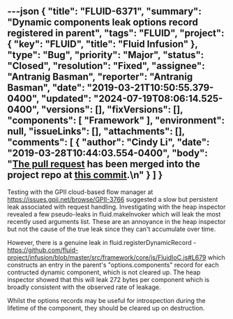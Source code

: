 ---json
{
  "title": "FLUID-6371",
  "summary": "Dynamic components leak options record registered in parent",
  "tags": "FLUID",
  "project": {
    "key": "FLUID",
    "title": "Fluid Infusion"
  },
  "type": "Bug",
  "priority": "Major",
  "status": "Closed",
  "resolution": "Fixed",
  "assignee": "Antranig Basman",
  "reporter": "Antranig Basman",
  "date": "2019-03-21T10:50:55.379-0400",
  "updated": "2024-07-19T08:06:14.525-0400",
  "versions": [],
  "fixVersions": [],
  "components": [
    "Framework"
  ],
  "environment": null,
  "issueLinks": [],
  "attachments": [],
  "comments": [
    {
      "author": "Cindy Li",
      "date": "2019-03-28T10:44:03.554-0400",
      "body": "[The pull request](https://github.com/fluid-project/infusion/pull/954) has been merged into the project repo at [this commit](https://github.com/fluid-project/infusion/commit/ec44dbfabe873c011a348919e1948a97c4ef1af7).\n"
    }
  ]
}
---
Testing with the GPII cloud-based flow manager at <https://issues.gpii.net/browse/GPII-3766> suggested a slow but persistent leak associated with request handling. Investigating with the heap inspector revealed a few pseudo-leaks in fluid.makeInvoker which will leak the most recently used arguments list. These are an annoyance in the heap inspector but not the cause of the true leak since they can't accumulate over time.

However, there is a genuine leak in fluid.registerDynamicRecord - <https://github.com/fluid-project/infusion/blob/master/src/framework/core/js/FluidIoC.js#L679> which constructs an entry in the parent's "options.components" record for each contructed dynamic component, which is not cleared up. The heap inspector showed that this will leak 272 bytes per component which is broadly consistent with the observed rate of leakage.

Whilst the options records may be useful for introspection during the lifetime of the component, they should be cleared up on destruction.

        